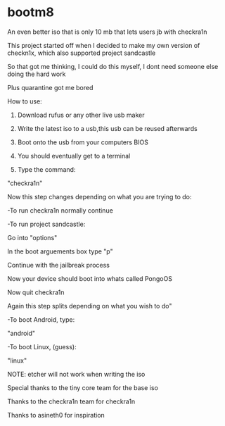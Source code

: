 # bootm8
An even better iso that is only 10 mb that lets users jb with checkra1n

This project started off when I decided to make my own version of checkn1x, which also supported project sandcastle

So that got me thinking, I could do this myself, I dont need someone else doing the hard work

Plus quarantine got me bored

How to use:

1. Download rufus or any other live usb maker

2. Write the latest iso to a usb,this usb can be reused afterwards

3. Boot onto the usb from your computers BIOS

4. You should eventually get to a terminal

5. Type the command:

"checkra1n"


Now this step changes depending on what you are trying to do:

-To run checkra1n normally continue

-To run project sandcastle:

Go into "options"

In the boot arguements box type "p"

Continue with the jailbreak process

Now your device should boot into whats called PongoOS

Now quit checkra1n

Again this step splits depending on what you wish to do"

-To boot Android, type:

"android"


-To boot Linux, (guess):

"linux"



NOTE: etcher will not work when writing the iso

Special thanks to the tiny core team for the base iso

Thanks to the checkra1n team for checkra1n

Thanks to asineth0 for inspiration
